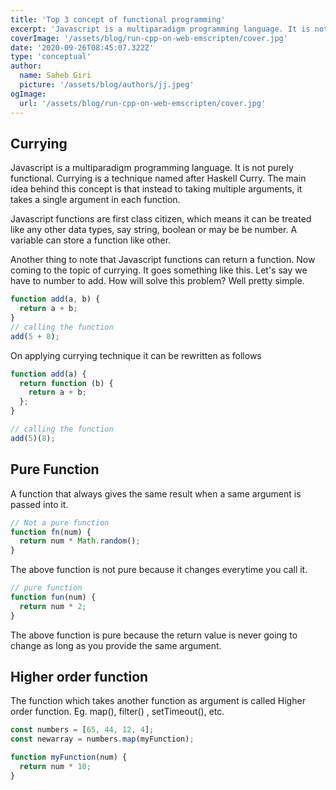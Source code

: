 ```yaml
---
title: 'Top 3 concept of functional programming'
excerpt: 'Javascript is a multiparadigm programming language. It is not purely functional. Currying is a technique named after Haskell Curry.'
coverImage: '/assets/blog/run-cpp-on-web-emscripten/cover.jpg'
date: '2020-09-26T08:45:07.322Z'
type: 'conceptual'
author:
  name: Saheb Giri
  picture: '/assets/blog/authors/jj.jpeg'
ogImage:
  url: '/assets/blog/run-cpp-on-web-emscripten/cover.jpg'
---
```


## Currying

Javascript is a multiparadigm programming language. It is not purely functional. Currying is a technique named after Haskell Curry. The main idea behind this concept is that instead to taking multiple arguments, it takes a single argument in each function.

Javascript functions are first class citizen, which means it can be treated like any other data types, say string, boolean or may be be number. A variable can store a function like other.

Another thing to note that Javascript functions can return a function. Now coming to the topic of currying. It goes something like this. Let's say we have to number to add. How will solve this problem? Well pretty simple.

```js
function add(a, b) {
  return a + b;
}
// calling the function
add(5 + 8);
```

On applying currying technique it can be rewritten as follows

```js
function add(a) {
  return function (b) {
    return a + b;
  };
}

// calling the function
add(5)(8);
```

## Pure Function

A function that always gives the same result when a same argument is passed into it.

```js
// Not a pure function
function fn(num) {
  return num * Math.random();
}
```

The above function is not pure because it changes everytime you call it.

```js
// pure function
function fun(num) {
  return num * 2;
}
```

The above function is pure because the return value is never going to change as long as you provide the same argument.

## Higher order function

The function which takes another function as argument is called Higher order function. Eg. map(), filter() , setTimeout(), etc.

```js
const numbers = [65, 44, 12, 4];
const newarray = numbers.map(myFunction);

function myFunction(num) {
  return num * 10;
}
```
